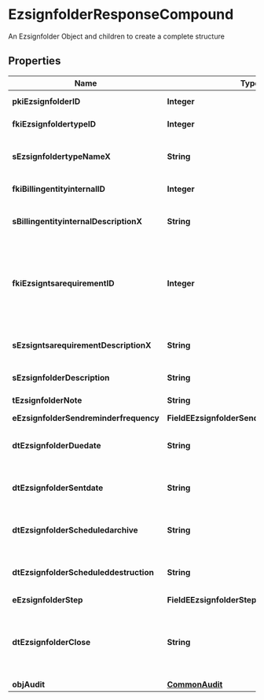 

# EzsignfolderResponseCompound

An Ezsignfolder Object and children to create a complete structure

## Properties

| Name | Type | Description | Notes |
|------------ | ------------- | ------------- | -------------|
|**pkiEzsignfolderID** | **Integer** | The unique ID of the Ezsignfolder |  |
|**fkiEzsignfoldertypeID** | **Integer** | The unique ID of the Ezsignfoldertype. |  |
|**sEzsignfoldertypeNameX** | **String** | The name of the Ezsignfoldertype in the language of the requester |  |
|**fkiBillingentityinternalID** | **Integer** | The unique ID of the Billingentityinternal. |  |
|**sBillingentityinternalDescriptionX** | **String** | The description of the Billingentityinternal in the language of the requester |  |
|**fkiEzsigntsarequirementID** | **Integer** | The unique ID of the Ezsigntsarequirement.  Determine if a Time Stamping Authority should add a timestamp on each of the signature. Valid values:  |Value|Description| |-|-| |1|No. TSA Timestamping will requested. This will make all signatures a lot faster since no round-trip to the TSA server will be required. Timestamping will be made using eZsign server&#39;s time.| |2|Best effort. Timestamping from a Time Stamping Authority will be requested but is not mandatory. In the very improbable case it cannot be completed, the timestamping will be made using eZsign server&#39;s time. **Additional fee applies**| |3|Mandatory. Timestamping from a Time Stamping Authority will be requested and is mandatory. In the very improbable case it cannot be completed, the signature will fail and the user will be asked to retry. **Additional fee applies**| |  |
|**sEzsigntsarequirementDescriptionX** | **String** | The description of the Ezsigntsarequirement in the language of the requester |  |
|**sEzsignfolderDescription** | **String** | The description of the Ezsignfolder |  |
|**tEzsignfolderNote** | **String** | Note about the Ezsignfolder |  |
|**eEzsignfolderSendreminderfrequency** | **FieldEEzsignfolderSendreminderfrequency** |  |  |
|**dtEzsignfolderDuedate** | **String** | The maximum date and time at which the Ezsignfolder can be signed. |  [optional] |
|**dtEzsignfolderSentdate** | **String** | The date and time at which the Ezsign folder was sent the last time. |  [optional] |
|**dtEzsignfolderScheduledarchive** | **String** | The scheduled date and time at which the Ezsignfolder should be archived. |  |
|**dtEzsignfolderScheduleddestruction** | **String** | The scheduled date and time at which the Ezsignfolder should be Destroyed. |  |
|**eEzsignfolderStep** | **FieldEEzsignfolderStep** |  |  |
|**dtEzsignfolderClose** | **String** | The date and time at which the folder was closed. Either by applying the last signature or by completing it prematurely. |  |
|**objAudit** | [**CommonAudit**](CommonAudit.md) |  |  |



